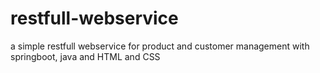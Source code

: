 # restfull-webservice
a simple restfull webservice for product and customer management with springboot, java and HTML and CSS
